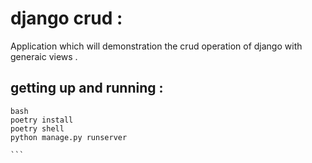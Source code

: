 # django crud :
Application which will demonstration the crud operation of django with generaic views .

## getting up and running :

```` 
bash 
poetry install 
poetry shell
python manage.py runserver 

```


